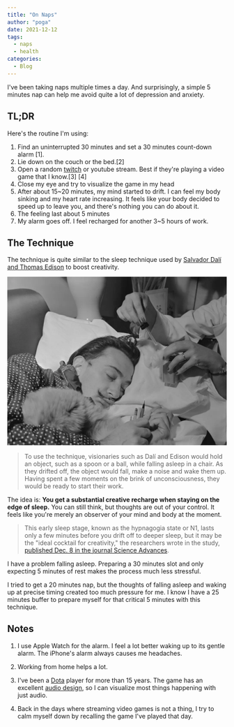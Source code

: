 ```yaml
---
title: "On Naps"
author: "poga"
date: 2021-12-12
tags:
  - naps
  - health
categories:
  - Blog
---
```


I've been taking naps multiple times a day. And surprisingly, a simple 5 minutes nap can help me avoid quite a lot of depression and anxiety.

<!--more-->

## TL;DR

Here's the routine I'm using:

1. Find an uninterrupted 30 minutes and set a 30 minutes count-down alarm [1].
2. Lie down on the couch or the bed.[2]
3. Open a random [twitch](https://www.twitch.tv/) or youtube stream. Best if they're playing a video game that I know.[3] [4]
4. Close my eye and try to visualize the game in my head
5. After about 15~20 minutes, my mind started to drift. I can feel my body sinking and my heart rate increasing. It feels like your body decided to speed up to leave you, and there's nothing you can do about it.
6. The feeling last about 5 minutes
7. My alarm goes off. I feel recharged for another 3~5 hours of work.

## The Technique

The technique is quite similar to the sleep technique used by [Salvador Dalí and Thomas Edison](https://www.livescience.com/little-known-sleep-stage-may-be-creative-sweet-spot) to boost creativity.

![](./1.webp)

> To use the technique, visionaries such as Dalí and Edison would hold an object, such as a spoon or a ball, while falling asleep in a chair. As they drifted off, the object would fall, make a noise and wake them up. Having spent a few moments on the brink of unconsciousness, they would be ready to start their work.

The idea is: **You get a substantial creative recharge when staying on the edge of sleep.** You can still think, but thoughts are out of your control. It feels like you're merely an observer of your mind and body at the moment.

> This early sleep stage, known as the hypnagogia state or N1, lasts only a few minutes before you drift off to deeper sleep, but it may be the "ideal cocktail for creativity," the researchers wrote in the study, [published Dec. 8 in the journal Science Advances](https://www.science.org/doi/10.1126/sciadv.abj5866).

I have a problem falling asleep. Preparing a 30 minutes slot and only expecting 5 minutes of rest makes the process much less stressful.

I tried to get a 20 minutes nap, but the thoughts of falling asleep and waking up at precise timing created too much pressure for me. I know I have a 25 minutes buffer to prepare myself for that critical 5 minutes with this technique.


## Notes

1. I use Apple Watch for the alarm. I feel a lot better waking up to its gentle alarm. The iPhone's alarm always causes me headaches.

2. Working from home helps a lot.

3. I've been a [Dota](https://www.dota2.com/home) player for more than 15 years. The game has an excellent [audio design](https://chudooder.github.io/d2acq/), so I can visualize most things happening with just audio.

4. Back in the days where streaming video games is not a thing, I try to calm myself down by recalling the game I've played that day.
